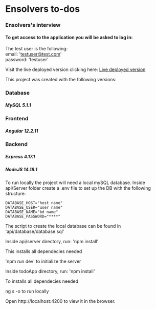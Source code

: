 # Ensolvers to-dos
### Ensolvers's interview

#### To get access to the application you will be asked to log in:
The test user is the following:  
email: 'testuser@test.com'  
password: 'testuser'

Visit the live deployed version clicking here: [Live deployed version](https://facundo-falcioni-ensolvers.herokuapp.com/)

This project was created with the following versions:

### Database
##### MySQL 5.1.1

### Frontend
##### Angular 12.2.11

### Backend
##### Express 4.17.1
##### NodeJS 14.18.1

To run locally the project will need a local mySQL database. Inside api/Server folder create a .env file to set up the DB with the following structure:

```
DATABASE_HOST="host name"  
DATABASE_USER="user name"  
DATABASE_NAME="bd name"  
DATABASE_PASSWORD="****"
```

The script to create the local database can be found in 'api/database/database.sql'  

Inside api/server directory, run:
'npm install'

This installs all dependecies needed

'npm run dev' to initialize the server

Inside todoApp directory, run:
'npm install'

To installs all dependecies needed

ng s -o to run locally

Open http://localhost:4200 to view it in the browser.

